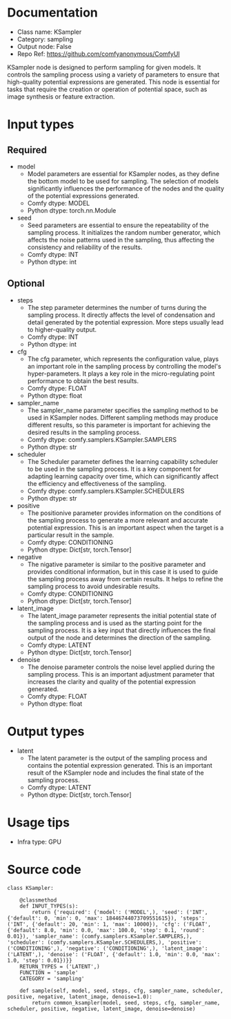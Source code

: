 # Documentation
- Class name: KSampler
- Category: sampling
- Output node: False
- Repo Ref: https://github.com/comfyanonymous/ComfyUI

KSampler node is designed to perform sampling for given models. It controls the sampling process using a variety of parameters to ensure that high-quality potential expressions are generated. This node is essential for tasks that require the creation or operation of potential space, such as image synthesis or feature extraction.

# Input types
## Required
- model
    - Model parameters are essential for KSampler nodes, as they define the bottom model to be used for sampling. The selection of models significantly influences the performance of the nodes and the quality of the potential expressions generated.
    - Comfy dtype: MODEL
    - Python dtype: torch.nn.Module
- seed
    - Seed parameters are essential to ensure the repeatability of the sampling process. It initializes the random number generator, which affects the noise patterns used in the sampling, thus affecting the consistency and reliability of the results.
    - Comfy dtype: INT
    - Python dtype: int
## Optional
- steps
    - The step parameter determines the number of turns during the sampling process. It directly affects the level of condensation and detail generated by the potential expression. More steps usually lead to higher-quality output.
    - Comfy dtype: INT
    - Python dtype: int
- cfg
    - The cfg parameter, which represents the configuration value, plays an important role in the sampling process by controlling the model's hyper-parameters. It plays a key role in the micro-regulating point performance to obtain the best results.
    - Comfy dtype: FLOAT
    - Python dtype: float
- sampler_name
    - The sampler_name parameter specifies the sampling method to be used in KSampler nodes. Different sampling methods may produce different results, so this parameter is important for achieving the desired results in the sampling process.
    - Comfy dtype: comfy.samplers.KSampler.SAMPLERS
    - Python dtype: str
- scheduler
    - The Scheduler parameter defines the learning capability scheduler to be used in the sampling process. It is a key component for adapting learning capacity over time, which can significantly affect the efficiency and effectiveness of the sampling.
    - Comfy dtype: comfy.samplers.KSampler.SCHEDULERS
    - Python dtype: str
- positive
    - The positionive parameter provides information on the conditions of the sampling process to generate a more relevant and accurate potential expression. This is an important aspect when the target is a particular result in the sample.
    - Comfy dtype: CONDITIONING
    - Python dtype: Dict[str, torch.Tensor]
- negative
    - The nigative parameter is similar to the positive parameter and provides conditional information, but in this case it is used to guide the sampling process away from certain results. It helps to refine the sampling process to avoid undesirable results.
    - Comfy dtype: CONDITIONING
    - Python dtype: Dict[str, torch.Tensor]
- latent_image
    - The latent_image parameter represents the initial potential state of the sampling process and is used as the starting point for the sampling process. It is a key input that directly influences the final output of the node and determines the direction of the sampling.
    - Comfy dtype: LATENT
    - Python dtype: Dict[str, torch.Tensor]
- denoise
    - The denoise parameter controls the noise level applied during the sampling process. This is an important adjustment parameter that increases the clarity and quality of the potential expression generated.
    - Comfy dtype: FLOAT
    - Python dtype: float

# Output types
- latent
    - The latent parameter is the output of the sampling process and contains the potential expression generated. This is an important result of the KSampler node and includes the final state of the sampling process.
    - Comfy dtype: LATENT
    - Python dtype: Dict[str, torch.Tensor]

# Usage tips
- Infra type: GPU

# Source code
```
class KSampler:

    @classmethod
    def INPUT_TYPES(s):
        return {'required': {'model': ('MODEL',), 'seed': ('INT', {'default': 0, 'min': 0, 'max': 18446744073709551615}), 'steps': ('INT', {'default': 20, 'min': 1, 'max': 10000}), 'cfg': ('FLOAT', {'default': 8.0, 'min': 0.0, 'max': 100.0, 'step': 0.1, 'round': 0.01}), 'sampler_name': (comfy.samplers.KSampler.SAMPLERS,), 'scheduler': (comfy.samplers.KSampler.SCHEDULERS,), 'positive': ('CONDITIONING',), 'negative': ('CONDITIONING',), 'latent_image': ('LATENT',), 'denoise': ('FLOAT', {'default': 1.0, 'min': 0.0, 'max': 1.0, 'step': 0.01})}}
    RETURN_TYPES = ('LATENT',)
    FUNCTION = 'sample'
    CATEGORY = 'sampling'

    def sample(self, model, seed, steps, cfg, sampler_name, scheduler, positive, negative, latent_image, denoise=1.0):
        return common_ksampler(model, seed, steps, cfg, sampler_name, scheduler, positive, negative, latent_image, denoise=denoise)
```